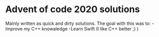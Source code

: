 # Advent of code 2020 solutions
Mainly written as quick and dirty solutions.
The goal with this was to:
-Improve my C++ knowaledge
-Learn Swift (I like C++ better ;) )
